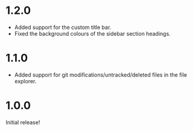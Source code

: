 # 1.2.0

- Added support for the custom title bar. 
- Fixed the background colours of the sidebar section headings.


# 1.1.0

- Added support for git modifications/untracked/deleted files in the file explorer.


# 1.0.0

Initial release!